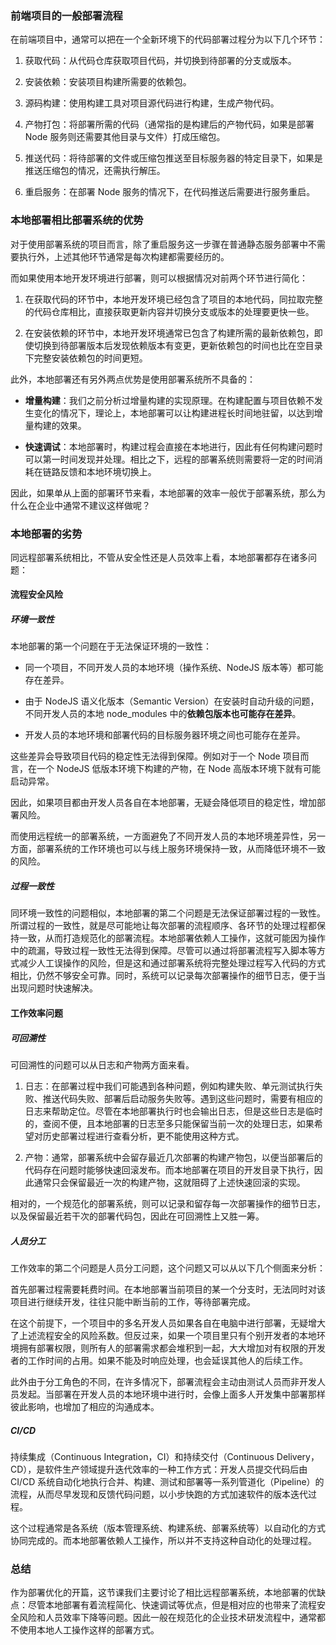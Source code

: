 ### 前端项目的一般部署流程

在前端项目中，通常可以把在一个全新环境下的代码部署过程分为以下几个环节：

1. 获取代码：从代码仓库获取项目代码，并切换到待部署的分支或版本。

2. 安装依赖：安装项目构建所需要的依赖包。

3. 源码构建：使用构建工具对项目源代码进行构建，生成产物代码。

4. 产物打包：将部署所需的代码（通常指的是构建后的产物代码，如果是部署 Node 服务则还需要其他目录与文件）打成压缩包。

5. 推送代码：将待部署的文件或压缩包推送至目标服务器的特定目录下，如果是推送压缩包的情况，还需执行解压。

6. 重启服务：在部署 Node 服务的情况下，在代码推送后需要进行服务重启。

### 本地部署相比部署系统的优势

对于使用部署系统的项目而言，除了重启服务这一步骤在普通静态服务部署中不需要执行外，上述其他环节通常是每次构建都需要经历的。

而如果使用本地开发环境进行部署，则可以根据情况对前两个环节进行简化：

1. 在获取代码的环节中，本地开发环境已经包含了项目的本地代码，同拉取完整的代码仓库相比，直接获取更新内容并切换分支或版本的处理要更快一些。

2. 在安装依赖的环节中，本地开发环境通常已包含了构建所需的最新依赖包，即使切换到待部署版本后发现依赖版本有变更，更新依赖包的时间也比在空目录下完整安装依赖包的时间更短。

此外，本地部署还有另外两点优势是使用部署系统所不具备的：

- **增量构建**：我们之前分析过增量构建的实现原理。在构建配置与项目依赖不发生变化的情况下，理论上，本地部署可以让构建进程长时间地驻留，以达到增量构建的效果。

- **快速调试**：本地部署时，构建过程会直接在本地进行，因此有任何构建问题时可以第一时间发现并处理。相比之下，远程的部署系统则需要将一定的时间消耗在链路反馈和本地环境切换上。

因此，如果单从上面的部署环节来看，本地部署的效率一般优于部署系统，那么为什么在企业中通常不建议这样做呢？

### 本地部署的劣势

同远程部署系统相比，不管从安全性还是人员效率上看，本地部署都存在诸多问题：

#### 流程安全风险

##### 环境一致性

本地部署的第一个问题在于无法保证环境的一致性：

- 同一个项目，不同开发人员的本地环境（操作系统、NodeJS 版本等）都可能存在差异。

- 由于 NodeJS 语义化版本（Semantic Version）在安装时自动升级的问题，不同开发人员的本地 node_modules 中的**依赖包版本也可能存在差异**。

- 开发人员的本地环境和部署代码的目标服务器环境之间也可能存在差异。

这些差异会导致项目代码的稳定性无法得到保障。例如对于一个 Node 项目而言，在一个 NodeJS 低版本环境下构建的产物，在 Node 高版本环境下就有可能启动异常。

因此，如果项目都由开发人员各自在本地部署，无疑会降低项目的稳定性，增加部署风险。

而使用远程统一的部署系统，一方面避免了不同开发人员的本地环境差异性，另一方面，部署系统的工作环境也可以与线上服务环境保持一致，从而降低环境不一致的风险。

##### 过程一致性

同环境一致性的问题相似，本地部署的第二个问题是无法保证部署过程的一致性。所谓过程的一致性，就是尽可能地让每次部署的流程顺序、各环节的处理过程都保持一致，从而打造规范化的部署流程。本地部署依赖人工操作，这就可能因为操作中的疏漏，导致过程一致性无法得到保障。尽管可以通过将部署流程写入脚本等方式减少人工误操作的风险，但是这和通过部署系统将完整处理过程写入代码的方式相比，仍然不够安全可靠。同时，系统可以记录每次部署操作的细节日志，便于当出现问题时快速解决。

#### 工作效率问题

##### 可回溯性

可回溯性的问题可以从日志和产物两方面来看。

1. 日志：在部署过程中我们可能遇到各种问题，例如构建失败、单元测试执行失败、推送代码失败、部署后启动服务失败等。遇到这些问题时，需要有相应的日志来帮助定位。尽管在本地部署执行时也会输出日志，但是这些日志是临时的，查阅不便，且本地部署的日志至多只能保留当前一次的处理日志，如果希望对历史部署过程进行查看分析，更不能使用这种方式。

2. 产物：通常，部署系统中会留存最近几次部署的构建产物包，以便当部署后的代码存在问题时能够快速回滚发布。而本地部署在项目的开发目录下执行，因此通常只会保留最近一次的构建产物，这就阻碍了上述快速回滚的实现。

相对的，一个规范化的部署系统，则可以记录和留存每一次部署操作的细节日志，以及保留最近若干次的部署代码包，因此在可回溯性上又胜一筹。

##### 人员分工

工作效率的第二个问题是人员分工问题，这个问题又可以从以下几个侧面来分析：

首先部署过程需要耗费时间。在本地部署当前项目的某一个分支时，无法同时对该项目进行继续开发，往往只能中断当前的工作，等待部署完成。

在这个前提下，一个项目中的多名开发人员如果各自在电脑中进行部署，无疑增大了上述流程安全的风险系数。但反过来，如果一个项目里只有个别开发者的本地环境拥有部署权限，则所有人的部署需求都会堆积到一起，大大增加对有权限的开发者的工作时间的占用。如果不能及时响应处理，也会延误其他人的后续工作。

此外由于分工角色的不同，在许多情况下，部署流程会主动由测试人员而非开发人员发起。当部署在开发人员的本地环境中进行时，会像上面多人开发集中部署那样彼此影响，也增加了相应的沟通成本。

##### CI/CD

持续集成（Continuous Integration，CI）和持续交付（Continuous Delivery，CD），是软件生产领域提升迭代效率的一种工作方式：开发人员提交代码后由 CI/CD 系统自动化地执行合并、构建、测试和部署等一系列管道化（Pipeline）的流程，从而尽早发现和反馈代码问题，以小步快跑的方式加速软件的版本迭代过程。

这个过程通常是各系统（版本管理系统、构建系统、部署系统等）以自动化的方式协同完成的。而本地部署依赖人工操作，所以并不支持这种自动化的处理过程。

### 总结

作为部署优化的开篇，这节课我们主要讨论了相比远程部署系统，本地部署的优缺点：尽管本地部署有着流程简化、快速调试等优点，但是相对应的也带来了流程安全风险和人员效率下降等问题。因此一般在规范化的企业技术研发流程中，通常都不使用本地人工操作这样的部署方式。
